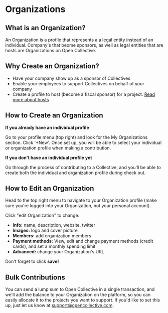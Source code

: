 # Organizations

## What is an Organization?

An Organization is a profile that represents a a legal entity instead of an individual. Company's that beome sponsors, as well as legal entities that are hosts are Organizations on Open Collective.

## Why Create an Organization?

* Have your company show up as a sponsor of Collectives
* Enable your employees to support Collectives on behalf of your company
* Create a profile to host \(become a fiscal sponsor\) for a project. [Read more about hosts](https://docs.opencollective.com/help/hosts)

## **How to** Create an Organization

**If you already have an individual profile**

Go to your profile menu \(top right\) and look for the My Organizations section. Click '+New'. Once set up, you will be able to select your individual or organization profile when making a contribution. 

**If you don't have an individual profile yet**

Go through the process of contributing to a Collective, and you'll be able to create both the individual and organization profile during check out. 

## How to Edit an Organization

Head to the top right menu to navigate to your Organization profile \(make sure you're logged into your Organization, not your personal account\).

Click "edit Organization" to change:

* **Info:** name, description, website, twitter
* **Images:** logo and cover picture
* **Members:** add organization members
* **Payment methods:** View, edit and change payment methods \(credit cards\), and set a monthly spending limit
* **Advanced:** change your Organization's URL

Don't forget to click **save!**

## **Bulk Contributions**

You can send a lump sum to Open Collective in a single transaction, and we'll add the balance to your Organization on the platform, so you can easily allocate it to the projects you want to support. If you'd like to set this up, just let us know at support@opencollective.com.


